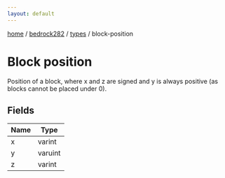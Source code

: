 ```yaml
---
layout: default
---
```


[home](/)  /  [bedrock282](/protocol/bedrock282)  /  [types](/protocol/bedrock282/types)  /  block-position

# Block position

Position of a block, where x and z are signed and y is always positive (as blocks cannot be placed under 0).

## Fields

Name | Type
---|---
x | varint
y | varuint
z | varint
